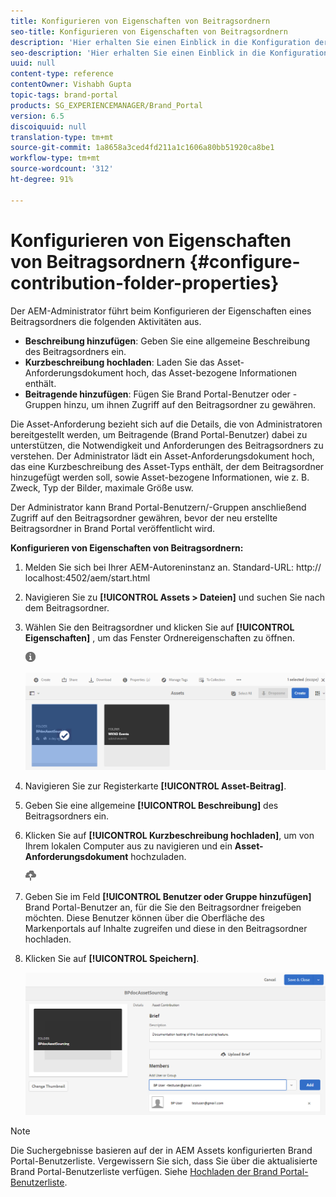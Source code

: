 ```yaml
---
title: Konfigurieren von Eigenschaften von Beitragsordnern
seo-title: Konfigurieren von Eigenschaften von Beitragsordnern
description: 'Hier erhalten Sie einen Einblick in die Konfiguration der Eigenschaften eines Beitragsordners in AEM Assets. '
seo-description: 'Hier erhalten Sie einen Einblick in die Konfiguration der Eigenschaften eines Beitragsordners in AEM Assets. '
uuid: null
content-type: reference
contentOwner: Vishabh Gupta
topic-tags: brand-portal
products: SG_EXPERIENCEMANAGER/Brand_Portal
version: 6.5
discoiquuid: null
translation-type: tm+mt
source-git-commit: 1a8658a3ced4fd211a1c1606a80bb51920ca8be1
workflow-type: tm+mt
source-wordcount: '312'
ht-degree: 91%

---
```



# Konfigurieren von Eigenschaften von Beitragsordnern {#configure-contribution-folder-properties}

Der AEM-Administrator führt beim Konfigurieren der Eigenschaften eines Beitragsordners die folgenden Aktivitäten aus.

* **Beschreibung hinzufügen**: Geben Sie eine allgemeine Beschreibung des Beitragsordners ein.
* **Kurzbeschreibung hochladen**: Laden Sie das Asset-Anforderungsdokument hoch, das Asset-bezogene Informationen enthält.
* **Beitragende hinzufügen**: Fügen Sie Brand Portal-Benutzer oder -Gruppen hinzu, um ihnen Zugriff auf den Beitragsordner zu gewähren.

Die Asset-Anforderung bezieht sich auf die Details, die von Administratoren bereitgestellt werden, um Beitragende (Brand Portal-Benutzer) dabei zu unterstützen, die Notwendigkeit und Anforderungen des Beitragsordners zu verstehen. Der Administrator lädt ein Asset-Anforderungsdokument hoch, das eine Kurzbeschreibung des Asset-Typs enthält, der dem Beitragsordner hinzugefügt werden soll, sowie Asset-bezogene Informationen, wie z. B. Zweck, Typ der Bilder, maximale Größe usw.

Der Administrator kann Brand Portal-Benutzern/-Gruppen anschließend Zugriff auf den Beitragsordner gewähren, bevor der neu erstellte Beitragsordner in Brand Portal veröffentlicht wird.

**Konfigurieren von Eigenschaften von Beitragsordnern:**

1. Melden Sie sich bei Ihrer AEM-Autoreninstanz an.
Standard-URL: http:// localhost:4502/aem/start.html
1. Navigieren Sie zu **[!UICONTROL Assets > Dateien]** und suchen Sie nach dem Beitragsordner.
1. Wählen Sie den Beitragsordner und klicken Sie auf **[!UICONTROL Eigenschaften]** , um das Fenster Ordnereigenschaften zu öffnen.

   ![](assets/properties.png)

   ![](assets/contribution-folder-property1.png)

1. Navigieren Sie zur Registerkarte **[!UICONTROL Asset-Beitrag]**.
1. Geben Sie eine allgemeine **[!UICONTROL Beschreibung]** des Beitragsordners ein.
1. Klicken Sie auf **[!UICONTROL Kurzbeschreibung hochladen]**, um von Ihrem lokalen Computer aus zu navigieren und ein **Asset-Anforderungsdokument** hochzuladen.

   ![](assets/upload.png)

1. Geben Sie im Feld **[!UICONTROL Benutzer oder Gruppe hinzufügen]** Brand Portal-Benutzer an, für die Sie den Beitragsordner freigeben möchten. Diese Benutzer können über die Oberfläche des Markenportals auf Inhalte zugreifen und diese in den Beitragsordner hochladen.
1. Klicken Sie auf **[!UICONTROL Speichern]**.

   ![](assets/contribution-folder-property2.png)

>[!NOTE]
>
>Die Suchergebnisse basieren auf der in AEM Assets konfigurierten Brand Portal-Benutzerliste. Vergewissern Sie sich, dass Sie über die aktualisierte Brand Portal-Benutzerliste verfügen. Siehe [Hochladen der Brand Portal-Benutzerliste](brand-portal-configure-asset-sourcing.md).

